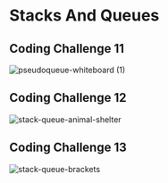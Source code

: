 
# Stacks And Queues 

## Coding  Challenge 11

![pseudoqueue-whiteboard (1)](https://user-images.githubusercontent.com/93843463/193701796-202ba8a8-1faa-4c7e-bd5a-83705531616a.png)


## Coding  Challenge 12

![stack-queue-animal-shelter](https://user-images.githubusercontent.com/93843463/193964409-85c61d7d-37b7-4bd0-95e0-3c11fb772cde.png)

## Coding Challenge 13

![stack-queue-brackets](https://user-images.githubusercontent.com/93843463/194197702-b2e6352e-7095-48d4-b225-b1fcf758b1e0.png)
